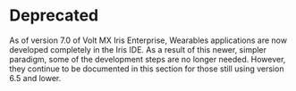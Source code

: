 # Deprecated

As of version 7.0 of Volt MX Iris Enterprise, Wearables applications are now developed completely in the Iris IDE. As a result of this newer, simpler paradigm, some of the development steps are no longer needed. However, they continue to be documented in this section for those still using version 6.5 and lower.